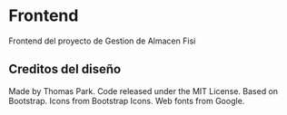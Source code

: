 # Frontend

Frontend del proyecto de Gestion de Almacen Fisi

## Creditos del diseño

Made by Thomas Park.
Code released under the MIT License.
Based on Bootstrap. Icons from Bootstrap Icons. Web fonts from Google.